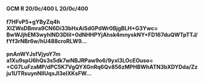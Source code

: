 #### GCM R 20/0c/400 L 20/0c/400
**f7HFvP5+gYByZq4h**<br/>**XlZWsDBmra9CN6Di33bHxAiSdGPdWr0BjgBLH+G3Ywc=**<br/>**BwWJjhEM3wyhIND3DIiI+0dNHHPYjAhsk4mnyskNY+FD167duQWTpTTJ/fYf3rNBr6w/hU488croRLW9...**<br/><br/>
**pnAnWYJsfVjyoY7m**<br/>**a1Xu9spU6hQs3s5dk7wNBJRPaw9o6/9yxl3LOcEOuso=**<br/>**+CG7LuFzaMP/dPC5K7VgQYXGnRq6Qv856zMPHBWhATN3bXDYDda/Zzju1UTRsuynNlIUqxJI3elXKsFW...**